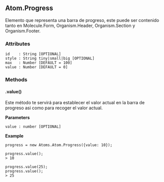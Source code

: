 ## Atom.Progress
Elemento que representa una barra de progreso, este puede ser contenido tanto en Molecule.Form, Organism.Header, Organism.Section y Organism.Footer.


### Attributes

```
id    : String [OPTIONAL]
style : String tiny|small|big [OPTIONAL]
max   : Number [DEFAULT = 100]
value : Number [DEFAULT = 0]
```

### Methods

#### .value()
Este método te servirá para establecer el valor actual en la barra de progreso asi como para recoger el valor actual.

**Parameters**

```
value : number [OPTIONAL]
```

**Example**

```
progress = new Atoms.Atom.Progress({value: 10});

progress.value();
> 10

progress.value(25);
progress.value();
> 25
```
